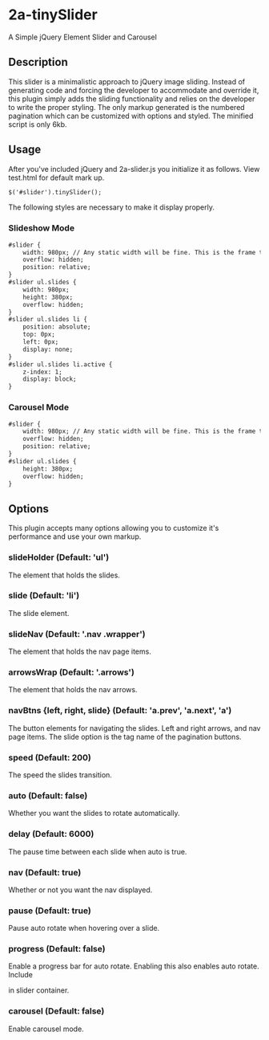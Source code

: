 2a-tinySlider
=========

A Simple jQuery Element Slider and Carousel

## Description

This slider is a minimalistic approach to jQuery image sliding. Instead of generating code and forcing the developer to accommodate and override it, this plugin simply adds the sliding functionality and relies on the developer to write the proper styling. The only markup generated is the numbered pagination which can be customized with options and styled. The minified script is only 6kb.

## Usage

After you've included jQuery and 2a-slider.js you initialize it as follows. View test.html for default mark up.

```html
$('#slider').tinySlider();
```

The following styles are necessary to make it display properly.

### Slideshow Mode

```html
#slider {
	width: 980px; // Any static width will be fine. This is the frame that holds the sliding elements.
	overflow: hidden;
	position: relative;
}
#slider ul.slides {
	width: 980px;
	height: 380px;
	overflow: hidden;
}
#slider ul.slides li {
	position: absolute;
	top: 0px;
	left: 0px;
	display: none;
}
#slider ul.slides li.active {
	z-index: 1;
	display: block;
}
```

### Carousel Mode

```html
#slider {
	width: 980px; // Any static width will be fine. This is the frame that holds the sliding elements.
	overflow: hidden;
	position: relative;
}
#slider ul.slides {
	height: 380px;
	overflow: hidden;
}
```

## Options

This plugin accepts many options allowing you to customize it's performance and use your own markup.
		
### slideHolder (Default: 'ul')

The element that holds the slides.

### slide (Default: 'li')

The slide element.

### slideNav (Default: '.nav .wrapper')

The element that holds the nav page items.

### arrowsWrap (Default: '.arrows')

The element that holds the nav arrows.

### navBtns {left, right, slide} (Default: 'a.prev', 'a.next', 'a')

The button elements for navigating the slides. Left and right arrows, and nav page items. The slide option is the tag name of the pagination buttons.

### speed (Default: 200)

The speed the slides transition.

### auto (Default: false)

Whether you want the slides to rotate automatically.

### delay (Default: 6000)

The pause time between each slide when auto is true.

### nav (Default: true)

Whether or not you want the nav displayed.

### pause (Default: true)

Pause auto rotate when hovering over a slide.

### progress (Default: false)

Enable a progress bar for auto rotate. Enabling this also enables auto rotate.
Include <div class="progress"><div class="bar"></div></div> in slider container.

### carousel (Default: false)

Enable carousel mode.